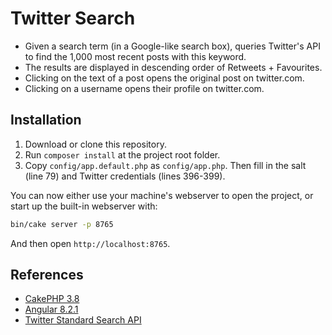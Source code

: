 # Twitter Search

* Given a search term (in a Google-like search box), queries Twitter's API to find the 1,000 most recent posts with this keyword.
* The results are displayed in descending order of Retweets + Favourites.
* Clicking on the text of a post opens the original post on twitter.com.
* Clicking on a username opens their profile on twitter.com.

## Installation

1. Download or clone this repository.
2. Run `composer install` at the project root folder.
3. Copy `config/app.default.php` as `config/app.php`. Then fill in the salt (line 79) and Twitter credentials (lines 396-399).

You can now either use your machine's webserver to open the project, or start up the built-in webserver with:

```bash
bin/cake server -p 8765
```

And then open `http://localhost:8765`.

## References

* [CakePHP 3.8](https://book.cakephp.org/3.0/en/installation.html)
* [Angular 8.2.1](https://angular.io/guide/setup-local)
* [Twitter Standard Search API](https://developer.twitter.com/en/docs/tweets/search/api-reference/get-search-tweets.html)
